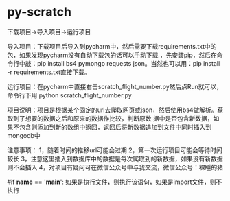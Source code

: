 # py-scratch

下载项目->导入项目->运行项目

导入项目：下载项目后导入到pycharm中，然后需要下载requirements.txt中的包，如果发现pycharm没有自动下载包的话可以手动下载
，先安装pip，然后在命令行中敲：pip install bs4 pymongo requests json。当然也可以用：pip install -r requirements.txt直接下载。

运行项目：在pycharm中直接右击scratch_flight_number.py然后点Run就可以，命令行下用 python scratch_flight_number.py

项目说明：项目是根据某个固定的url去爬取网页或json，然后使用bs4做解析。获取到了想要的数据之后和原来的数据作比较，判断原数
据中是否包含新数据，如果不包含则添加到新的数组中返回，返回后将新数据追加到文件中同时插入到mongodb中

注意事项：
1，随着时间的推移url可能会过期
2，第一次运行项目可能会等待时间较长
3，注意这里插入到数据库中的数据是每次爬取到的新数据，如果没有新数据则不会插入
4，对项目有疑问可在微信公众号中与我交流，微信公众号：裸睡的猪


#if __name__ == '__main__': 如果是执行文件，则执行该语句，如果是import文件，则不执行


